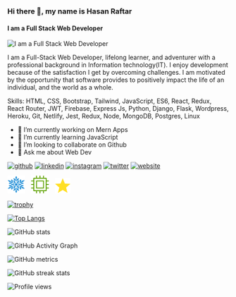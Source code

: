 ### Hi there 👋, my name is Hasan Raftar
#### I am a Full Stack Web Developer
![I am a Full Stack Web Developer](https://scontent.fdac41-1.fna.fbcdn.net/v/t39.30808-6/285113923_3363292180614798_2677543199935129216_n.jpg?stp=dst-jpg_s960x960&_nc_cat=110&ccb=1-7&_nc_sid=e3f864&_nc_ohc=Go5f7uY2uxQAX9eHVRK&_nc_ht=scontent.fdac41-1.fna&oh=00_AT-I1UQPIXBQRdBhrsmjC9kNVcUX8xJYxGyBOg-MOiTcbw&oe=6332C1F1)

I am a Full-Stack Web Developer, lifelong learner, and adventurer with a professional background in Information technology(IT). I enjoy development because of the satisfaction I get by overcoming challenges. I am motivated by the opportunity that software provides to positively impact the life of an individual, and the world as a whole.

Skills: HTML, CSS, Bootstrap, Tailwind, JavaScript, ES6, React, Redux, React Router, JWT, Firebase, Express Js, Python, Django, Flask, Wordpress, Heroku, Git, Netlify, Jest, Redux, Node, MongoDB, Postgres, Linux

- 🔭 I’m currently working on Mern Apps 
- 🌱 I’m currently learning JavaScript  
- 👯 I’m looking to collaborate on Github 
- 💬 Ask me about Web Dev 


[<img src='https://cdn.jsdelivr.net/npm/simple-icons@3.0.1/icons/github.svg' alt='github' height='40'>](https://github.com/hasanraftar)  [<img src='https://cdn.jsdelivr.net/npm/simple-icons@3.0.1/icons/linkedin.svg' alt='linkedin' height='40'>](https://www.linkedin.com/in/hasanofmars/)  [<img src='https://cdn.jsdelivr.net/npm/simple-icons@3.0.1/icons/instagram.svg' alt='instagram' height='40'>](https://www.instagram.com/hasaofmars/)  [<img src='https://cdn.jsdelivr.net/npm/simple-icons@3.0.1/icons/twitter.svg' alt='twitter' height='40'>](https://twitter.com/hasanofmars)  [<img src='https://cdn.jsdelivr.net/npm/simple-icons@3.0.1/icons/icloud.svg' alt='website' height='40'>](https://hasanraftar.pages.dev/)  

<a href='https://archiveprogram.github.com/'><img src='https://raw.githubusercontent.com/acervenky/animated-github-badges/master/assets/acbadge.gif' width='40' height='40'></a> <a href='https://docs.github.com/en/developers'><img src='https://raw.githubusercontent.com/acervenky/animated-github-badges/master/assets/devbadge.gif' width='40' height='40'></a> <a href='https://stars.github.com/'><img src='https://raw.githubusercontent.com/acervenky/animated-github-badges/master/assets/starbadge.gif' width='35' height='35'></a> 

[![trophy](https://github-profile-trophy.vercel.app/?username=hasanraftar)](https://github.com/ryo-ma/github-profile-trophy)

[![Top Langs](https://github-readme-stats.vercel.app/api/top-langs/?username=hasanraftar)](https://github.com/anuraghazra/github-readme-stats)

![GitHub stats](https://github-readme-stats.vercel.app/api?username=hasanraftar&show_icons=true&count_private=true)  

![GitHub Activity Graph](https://activity-graph.herokuapp.com/graph?username=hasanraftar)  

![GitHub metrics](https://metrics.lecoq.io/hasanraftar)  

![GitHub streak stats](https://github-readme-streak-stats.herokuapp.com/?user=hasanraftar)  

![Profile views](https://gpvc.arturio.dev/hasanraftar)  
